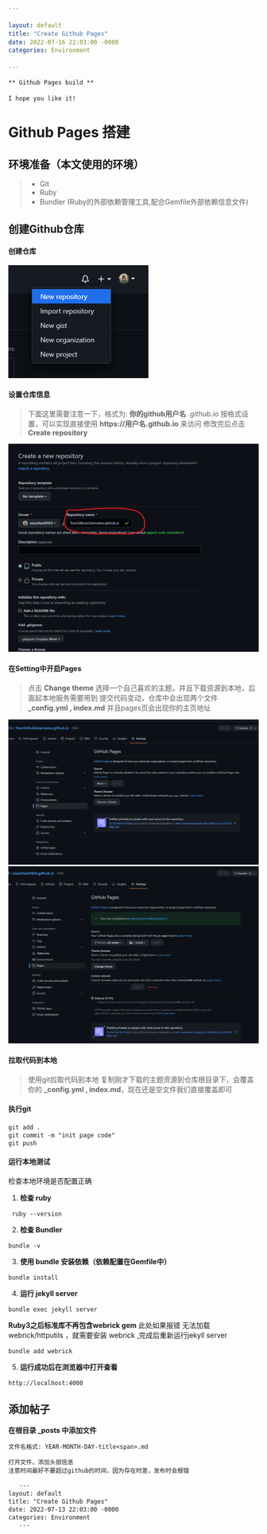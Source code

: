 ```yaml
---

layout: default
title: "Create Github Pages"
date: 2022-07-16 22:03:00 -0000
categories: Environment

---
```




```
** Github Pages build **

I hope you like it!
```

# Github Pages 搭建
## 环境准备（本文使用的环境）

>
>   * Git
>   * Ruby
>   * Bundler (Ruby的外部依赖管理工具,配合Gemfile外部依赖信息文件)
>

## 创建Github仓库
#### 创建仓库

![create repository](/assets/images/blogmaterial/githubrep.png "repository")

#### 设置仓库信息

>下面这里需要注意一下，格式为:  **你的github用户名** *.github.io*
>按格式设置，可以实现直接使用 **https://<span>用户名<span>.github.io** 来访问
>修改完后点击 **Create repository**

![create repository](/assets\images\blogmaterial\github_rep_info_set.png "repository info")

#### 在Setting中开启Pages
>点击 **Change theme** 选择一个自己喜欢的主题，并且下载资源到本地，后面起本地服务需要用到
>提交代码变动，仓库中会出现两个文件 **_config.yml , index<span>.md**
>并且pages页会出现你的主页地址


![create repository](/assets/images/blogmaterial/github_setting_btn.png "page setting")
![create repository](/assets/images/blogmaterial/rep_create_comp.png "page setting")

#### 拉取代码到本地
> 使用git拉取代码到本地
> 复制刚才下载的主题资源到仓库根目录下，会覆盖你的 **_config.yml , index<span>.md**，现在还是空文件我们直接覆盖即可

#### 执行git
``` git
git add .
git commit -m "init page code"
git push
``` 

#### 运行本地测试
检查本地环境是否配置正确   
1. **检查 ruby**
```
 ruby --version
```
2. **检查 Bundler**
```
bundle -v
```
3. **使用 bundle 安装依赖（依赖配置在Gemfile中）**
```
bundle install
```
4. **运行 jekyll server**
```
bundle exec jekyll server
```
**Ruby3之后标准库不再包含webrick gem**
此处如果报错 无法加载 webrick/httputils ，就需要安装 webrick ,完成后重新运行jekyll server
```
bundle add webrick
```
5. **运行成功后在浏览器中打开查看**
```
http://localhost:4000 
```

## 添加帖子   

**在根目录 _posts 中添加文件**
```
文件名格式: YEAR-MONTH-DAY-title<span>.md
```
```
打开文件，添加头部信息
注意时间最好不要超过github的时间，因为存在时差，发布时会报错
```
```
   ---
layout: default
title: "Create Github Pages"
date: 2022-07-13 22:03:00 -0000
categories: Environment
   ---
```